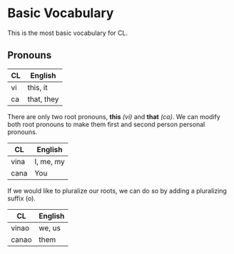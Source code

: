 # Basic Vocabulary

This is the most basic vocabulary for CL.

## Pronouns

| CL | English    |
|----|------------|
| vi | this, it   |
| ca | that, they |

There are only two root pronouns, **this** *(vi)* and **that** *(ca)*. We can modify both root pronouns to make them first and second person personal pronouns.

| CL | English    |
|----|------------|
| vina | I, me, my|
| cana | You      |

If we would like to pluralize our roots, we can do so by adding a pluralizing suffix (o).

| CL | English    |
|----|------------|
| vinao | we, us  |
| canao | them    |
